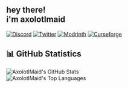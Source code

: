 [website]: https://axolotlmaid.dev
[discord]: https://discordapp.com/users/108888888888888888
[twitter]: https://twitter.com/axolotlmaid
[modrinth]: https://modrinth.com/user/AxolotlMaid
[curseforge]: https://legacy.curseforge.com/members/trafficlunar/projects

## hey there!<br>i'm axolotlmaid

[![Discord](https://github.com/intergrav/devins-badges/blob/v3/assets/cozy-minimal/social/discord-plural_64h.png?raw=true)](discord)
[![Twitter](https://github.com/intergrav/devins-badges/blob/v3/assets/cozy-minimal/social/twitter-plural_64h.png?raw=true)](twitter)
[![Modrinth](https://github.com/intergrav/devins-badges/blob/v3/assets/cozy-minimal/available/modrinth_64h.png?raw=true)](modrinth)
[![Curseforge](https://github.com/intergrav/devins-badges/blob/v3/assets/cozy-minimal/available/curseforge_64h.png?raw=true)](curseforge)

## 📊 GitHub Statistics
![AxolotlMaid's GitHub Stats](https://github-readme-stats.vercel.app/api?username=axolotlmaid&show_icons=true&theme=dracula)<br/>
![AxolotlMaid's Top Languages](https://github-readme-stats.vercel.app/api/top-langs/?username=axolotlmaid&hide_border=false&include_all_commits=true&count_private=false&layout=compact&theme=dracula)
